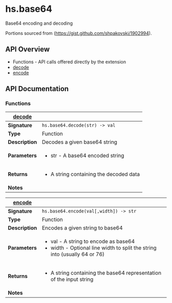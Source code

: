 # hs.base64

Base64 encoding and decoding

Portions sourced from (https://gist.github.com/shpakovski/1902994).

## API Overview
* Functions - API calls offered directly by the extension
 * [decode](#decode)
 * [encode](#encode)

## API Documentation

### Functions

| [decode](#decode)         |                                                                                     |
| --------------------------------------------|-------------------------------------------------------------------------------------|
| **Signature**                               | `hs.base64.decode(str) -> val`                                                                    |
| **Type**                                    | Function                                                                     |
| **Description**                             | Decodes a given base64 string                                                                     |
| **Parameters**                              | <ul><li>str - A base64 encoded string</li></ul> |
| **Returns**                                 | <ul><li>A string containing the decoded data</li></ul>          |
| **Notes**                                   | <ul></ul>                |

| [encode](#encode)         |                                                                                     |
| --------------------------------------------|-------------------------------------------------------------------------------------|
| **Signature**                               | `hs.base64.encode(val[,width]) -> str`                                                                    |
| **Type**                                    | Function                                                                     |
| **Description**                             | Encodes a given string to base64                                                                     |
| **Parameters**                              | <ul><li>val - A string to encode as base64</li><li>width - Optional line width to split the string into (usually 64 or 76)</li></ul> |
| **Returns**                                 | <ul><li>A string containing the base64 representation of the input string</li></ul>          |
| **Notes**                                   | <ul></ul>                |

